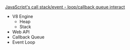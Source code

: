 [JavaScript's call stack/event - loop/callback queue interact](http://latentflip.com/loupe/)

- V8 Engine
    - Heap
    - Stack
- Web API
- Callback Queue
- Event Loop